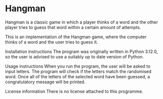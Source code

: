 # Hangman
Hangman is a classic game in which a player thinks of a word and the other player tries to guess that word within a certain amount of attempts.

This is an implementation of the Hangman game, where the computer thinks of a word and the user tries to guess it. 

Installation instructions
The program was originally written in Python 3.12.0, so the user is advised to use a suitably up to date version of Python.

Usage instructions
When you run the program, the user will be asked to input letters. The program will check if the letters match the randomised word. Once all of the letters of the selected word have been guessed, a congratulatory message will be printed.

License information
There is no license attached to this programme. 
